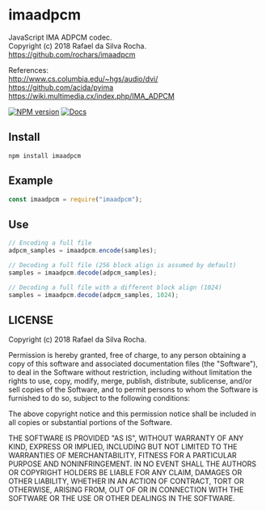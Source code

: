 # imaadpcm
JavaScript IMA ADPCM codec.  
Copyright (c) 2018 Rafael da Silva Rocha.  
https://github.com/rochars/imaadpcm

References:  
http://www.cs.columbia.edu/~hgs/audio/dvi/  
https://github.com/acida/pyima  
https://wiki.multimedia.cx/index.php/IMA_ADPCM

[![NPM version](https://img.shields.io/npm/v/imaadpcm.svg?style=for-the-badge)](https://www.npmjs.com/package/imaadpcm) [![Docs](https://img.shields.io/badge/docs-online-blue.svg?style=for-the-badge)](https://rochars.github.io/imaadpcm/index.html)

## Install
```
npm install imaadpcm
```

## Example
```javascript
const imaadpcm = require("imaadpcm");
```

## Use
```javascript
// Encoding a full file
adpcm_samples = imaadpcm.encode(samples);

// Decoding a full file (256 block align is assumed by default)
samples = imaadpcm.decode(adpcm_samples);

// Decoding a full file with a different block align (1024)
samples = imaadpcm.decode(adpcm_samples, 1024);
```

## LICENSE
Copyright (c) 2018 Rafael da Silva Rocha.

Permission is hereby granted, free of charge, to any person obtaining
a copy of this software and associated documentation files (the
"Software"), to deal in the Software without restriction, including
without limitation the rights to use, copy, modify, merge, publish,
distribute, sublicense, and/or sell copies of the Software, and to
permit persons to whom the Software is furnished to do so, subject to
the following conditions:

The above copyright notice and this permission notice shall be
included in all copies or substantial portions of the Software.

THE SOFTWARE IS PROVIDED "AS IS", WITHOUT WARRANTY OF ANY KIND,
EXPRESS OR IMPLIED, INCLUDING BUT NOT LIMITED TO THE WARRANTIES OF
MERCHANTABILITY, FITNESS FOR A PARTICULAR PURPOSE AND
NONINFRINGEMENT. IN NO EVENT SHALL THE AUTHORS OR COPYRIGHT HOLDERS BE
LIABLE FOR ANY CLAIM, DAMAGES OR OTHER LIABILITY, WHETHER IN AN ACTION
OF CONTRACT, TORT OR OTHERWISE, ARISING FROM, OUT OF OR IN CONNECTION
WITH THE SOFTWARE OR THE USE OR OTHER DEALINGS IN THE SOFTWARE.
